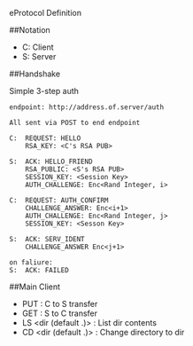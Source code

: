 eProtocol Definition

##Notation

- C: Client
- S: Server

##Handshake

Simple 3-step auth

`endpoint: http://address.of.server/auth`
```
All sent via POST to end endpoint

C:  REQUEST: HELLO 
    RSA_KEY: <C's RSA PUB>

S:  ACK: HELLO_FRIEND 
    RSA_PUBLIC: <S's RSA PUB>
    SESSION_KEY: <Session Key>
    AUTH_CHALLENGE: Enc<Rand Integer, i>

C:  REQUEST: AUTH_CONFIRM
    CHALLENGE_ANSWER: Enc<i+1>
    AUTH_CHALLENGE: Enc<Rand Integer, j> 
    SESSION_KEY: <Sesson Key>

S:  ACK: SERV_IDENT
    CHALLENGE_ANSWER Enc<j+1>

on faliure:
S:  ACK: FAILED
```

##Main Client

- PUT <filename> : C to S transfer
- GET <filename> : S to C transfer
- LS  <dir (default .)> : List dir contents
- CD  <dir (default .)> : Change directory to dir

